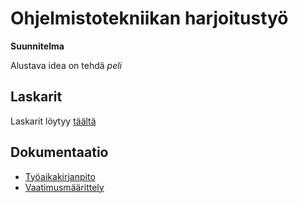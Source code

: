 # Ohjelmistotekniikan harjoitustyö

**Suunnitelma**

Alustava idea on tehdä *peli*

## Laskarit
Laskarit löytyy [täältä](./laskarit)

## Dokumentaatio

- [Työaikakirjanpito](./dokumentaatio/tuntikirjanpito.md)
- [Vaatimusmäärittely](./dokumentaatio/vaatimusmaarittely.md)
